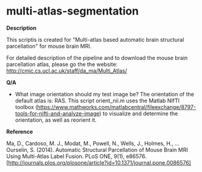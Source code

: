 multi-atlas-segmentation
========================

**Description**

This scriptis is created for "Multi-atlas based automatic brain structural parcellation" for mouse brain MRI.

For detailed description of the pipeline and to download the mouse brain parcellation atlas, please go the the website: http://cmic.cs.ucl.ac.uk/staff/da_ma/Multi_Atlas/


**Q/A**

- What image orientation should my test image be?
The orientation of the default atlas is: RAS. This script orient_nii.m uses the Matlab NIfTI toolbox (https://www.mathworks.com/matlabcentral/fileexchange/8797-tools-for-nifti-and-analyze-image) to visualize and determine the orientation, as well as reorient it. 

**Reference**

Ma, D., Cardoso, M. J., Modat, M., Powell, N., Wells, J., Holmes, H., … Ourselin, S. (2014). Automatic Structural Parcellation of Mouse Brain MRI Using Multi-Atlas Label Fusion. PLoS ONE, 9(1), e86576.
[http://journals.plos.org/plosone/article?id=10.1371/journal.pone.0086576]
